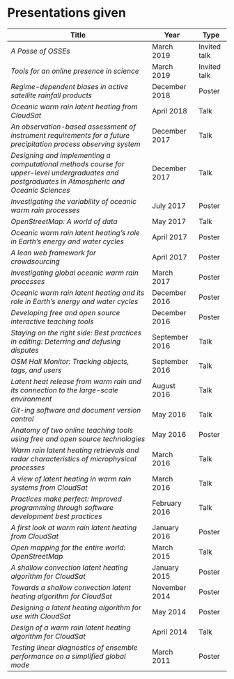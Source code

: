 Presentations given
===================

Title | Year | Type
------|------|------
_A Posse of OSSEs_ | March 2019 | Invited talk
_Tools for an online presence in science_ | March 2019 | Invited talk
_Regime-dependent biases in active satellite rainfall products_ | December 2018 | Poster
_Oceanic warm rain latent heating from CloudSat_ | April 2018 | Talk
_An observation-based assessment of instrument requirements for a future precipitation process observing system_ | December 2017 | Talk
_Designing and implementing a computational methods course for upper-level undergraduates and postgraduates in Atmospheric and Oceanic Sciences_ | December 2017 | Talk
_Investigating the variability of oceanic warm rain processes_ | July 2017 | Poster
_OpenStreetMap:  A world of data_ | May 2017 | Talk
_Oceanic warm rain latent heating’s role in Earth’s energy and water cycles_ | April 2017 | Poster
_A lean web framework for crowdsourcing_ | April 2017 | Poster
_Investigating global oceanic warm rain processes_ | March 2017 | Poster
_Oceanic warm rain latent heating and its role in Earth’s energy and water cycles_ | December 2016 | Poster
_Developing free and open source interactive teaching tools_ | December 2016 | Poster
_Staying on the right side:  Best practices in editing:  Deterring and defusing disputes_ | September 2016 | Talk
_OSM Hall Monitor:  Tracking objects, tags, and users_ | September 2016 | Talk
_Latent heat release from warm rain and its connection to the large-scale environment_ | August 2016 | Talk
_Git-ing software and document version control_ | May 2016 | Talk
_Anatomy of two online teaching tools using free and open source technologies_ | May 2016 | Poster
_Warm rain latent heating retrievals and radar characteristics of microphysical processes_ | March 2016 | Talk
_A view of latent heating in warm rain systems from CloudSat_ | March 2016 | Talk
_Practices make perfect:  Improved programming through software development best practices_ | February 2016 | Talk
_A first look at warm rain latent heating from CloudSat_ | January 2016 | Poster
_Open mapping for the entire world:  OpenStreetMap_ | March 2015 | Talk
_A shallow convection latent heating algorithm for CloudSat_ | January 2015 | Poster
_Towards a shallow convection latent heating algorithm for CloudSat_ | November 2014 | Poster
_Designing a latent heating algorithm for use with CloudSat_ | May 2014 | Poster
_Design of a warm rain latent heating algorithm for CloudSat_ | April 2014 | Talk
_Testing linear diagnostics of ensemble performance on a simplified global mode_ | March 2011 | Poster
